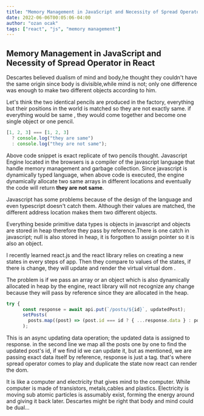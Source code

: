 ```yaml
---
title: "Memory Management in JavaScript and Necessity of Spread Operator in React"
date: 2022-06-06T00:05:06-04:00
author: "ozan ocak"
tags: ["react", "js", "memory management"]
---
```


## Memory Management in JavaScript and Necessity of Spread Operator in React

Descartes believed dualism of mind and body,he thought they couldn't have the same origin since body is divisible,while mind is not; only one difference was enough to make two different objects according to him.

Let's think the two identical pencils are produced in the factory, everything but their positions in the world is matched so they are not exactly same. if everything would be same , they would come together and become one single object or one pencil.

```js
[1, 2, 3] === [1, 2, 3]
  ? console.log("they are same")
  : console.log("they are not same");
```

Above code snippet is exact replicate of two pencils thought. Javascript Engine located in the browsers is a compiler of the javascript language that handle memory management and garbage collection. Since javascript is dynamically typed language, when above code
is executed, the engine dynamically allocate two same arrays in different locations and eventually the code will return **they are not same**.

Javascript has some problems because of the design of the language and even typescript doesn't catch them. Although their values are matched, the different address location makes them two different objects.

Everything beside primitive data types is objects in javascript and objects are stored in heap therefore they pass by reference.There is one catch in javascript; null is also stored in heap, it is forgotten to assign pointer so it is also an object.

I recently learned react.js and the react library relies on creating a new states in every steps of app. Then they compare to values of the states, if there is change, they will update and render the virtual virtual dom .

The problem is if we pass an array or an object which is also dynamically allocated in heap by the engine, react library will not recognize any change because they will pass by reference since they are allocated in the heap.

```js
try {
      const response = await api.put(`/posts/${id}`, updatedPost);
      setPosts(
        posts.map((post) => (post.id === id ? { ...response.data } : post))
      );
```

This is an async updating data operation; the updated data is assigned to response.
in the second line we map all the posts one by one to find the updated post's id, if we find id we can update it, but as mentioned, we are passing exact data itself by reference, response is just a tag. that's where spread operator comes to play and duplicate the state now react can render the dom.

It is like a computer and electricity that gives mind to the computer. While computer is made of transistors, metals,cables and plastics. Electricity is moving sub atomic particles is assumably exist, forming the energy around and giving it back later. Descartes might be right that body and mind could be dual...
